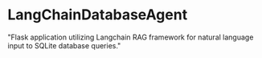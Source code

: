 # LangChainDatabaseAgent
"Flask application utilizing Langchain RAG framework for natural language input to SQLite database queries."
